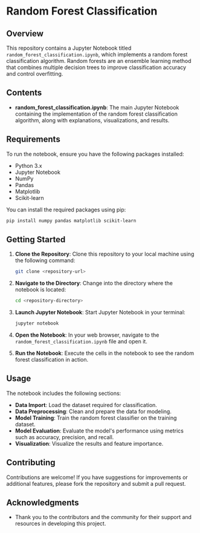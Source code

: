 # Random Forest Classification

## Overview

This repository contains a Jupyter Notebook titled `random_forest_classification.ipynb`, which implements a random forest classification algorithm. Random forests are an ensemble learning method that combines multiple decision trees to improve classification accuracy and control overfitting.

## Contents

- **random_forest_classification.ipynb**: The main Jupyter Notebook containing the implementation of the random forest classification algorithm, along with explanations, visualizations, and results.

## Requirements

To run the notebook, ensure you have the following packages installed:

- Python 3.x
- Jupyter Notebook
- NumPy
- Pandas
- Matplotlib
- Scikit-learn

You can install the required packages using pip:

```bash
pip install numpy pandas matplotlib scikit-learn
```

## Getting Started

1. **Clone the Repository**: 
   Clone this repository to your local machine using the following command:

   ```bash
   git clone <repository-url>
   ```

2. **Navigate to the Directory**: 
   Change into the directory where the notebook is located:

   ```bash
   cd <repository-directory>
   ```

3. **Launch Jupyter Notebook**: 
   Start Jupyter Notebook in your terminal:

   ```bash
   jupyter notebook
   ```

4. **Open the Notebook**: 
   In your web browser, navigate to the `random_forest_classification.ipynb` file and open it.

5. **Run the Notebook**: 
   Execute the cells in the notebook to see the random forest classification in action.

## Usage

The notebook includes the following sections:

- **Data Import**: Load the dataset required for classification.
- **Data Preprocessing**: Clean and prepare the data for modeling.
- **Model Training**: Train the random forest classifier on the training dataset.
- **Model Evaluation**: Evaluate the model's performance using metrics such as accuracy, precision, and recall.
- **Visualization**: Visualize the results and feature importance.

## Contributing

Contributions are welcome! If you have suggestions for improvements or additional features, please fork the repository and submit a pull request.

## Acknowledgments

- Thank you to the contributors and the community for their support and resources in developing this project.
